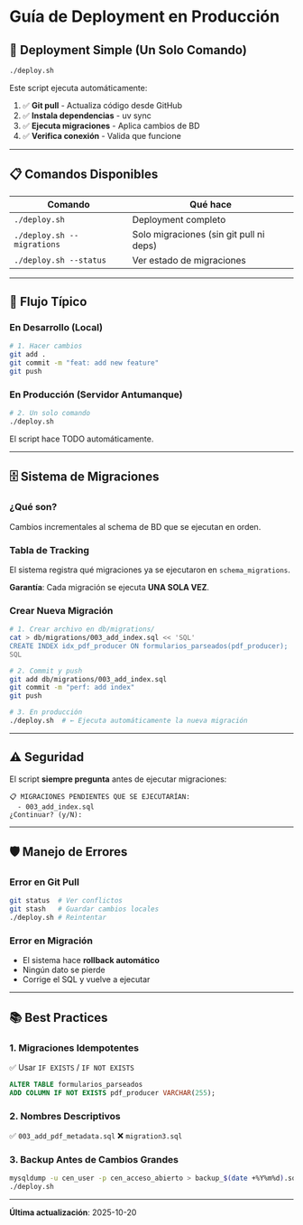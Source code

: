 # Guía de Deployment en Producción

## 🚀 Deployment Simple (Un Solo Comando)

```bash
./deploy.sh
```

Este script ejecuta automáticamente:
1. ✅ **Git pull** - Actualiza código desde GitHub
2. ✅ **Instala dependencias** - uv sync
3. ✅ **Ejecuta migraciones** - Aplica cambios de BD
4. ✅ **Verifica conexión** - Valida que funcione

---

## 📋 Comandos Disponibles

| Comando | Qué hace |
|---------|----------|
| `./deploy.sh` | Deployment completo |
| `./deploy.sh --migrations` | Solo migraciones (sin git pull ni deps) |
| `./deploy.sh --status` | Ver estado de migraciones |

---

## 🔄 Flujo Típico

### En Desarrollo (Local)
```bash
# 1. Hacer cambios
git add .
git commit -m "feat: add new feature"
git push
```

### En Producción (Servidor Antumanque)
```bash
# 2. Un solo comando
./deploy.sh
```

El script hace TODO automáticamente.

---

## 🗄️ Sistema de Migraciones

### ¿Qué son?
Cambios incrementales al schema de BD que se ejecutan en orden.

### Tabla de Tracking
El sistema registra qué migraciones ya se ejecutaron en `schema_migrations`.

**Garantía**: Cada migración se ejecuta **UNA SOLA VEZ**.

### Crear Nueva Migración
```bash
# 1. Crear archivo en db/migrations/
cat > db/migrations/003_add_index.sql << 'SQL'
CREATE INDEX idx_pdf_producer ON formularios_parseados(pdf_producer);
SQL

# 2. Commit y push
git add db/migrations/003_add_index.sql
git commit -m "perf: add index"
git push

# 3. En producción
./deploy.sh  # ← Ejecuta automáticamente la nueva migración
```

---

## ⚠️ Seguridad

El script **siempre pregunta** antes de ejecutar migraciones:

```
📋 MIGRACIONES PENDIENTES QUE SE EJECUTARÍAN:
  - 003_add_index.sql
¿Continuar? (y/N):
```

---

## 🛡️ Manejo de Errores

### Error en Git Pull
```bash
git status  # Ver conflictos
git stash   # Guardar cambios locales
./deploy.sh # Reintentar
```

### Error en Migración
- El sistema hace **rollback automático**
- Ningún dato se pierde
- Corrige el SQL y vuelve a ejecutar

---

## 📚 Best Practices

### 1. Migraciones Idempotentes
✅ Usar `IF EXISTS` / `IF NOT EXISTS`
```sql
ALTER TABLE formularios_parseados
ADD COLUMN IF NOT EXISTS pdf_producer VARCHAR(255);
```

### 2. Nombres Descriptivos
✅ `003_add_pdf_metadata.sql`
❌ `migration3.sql`

### 3. Backup Antes de Cambios Grandes
```bash
mysqldump -u cen_user -p cen_acceso_abierto > backup_$(date +%Y%m%d).sql
./deploy.sh
```

---

**Última actualización**: 2025-10-20
